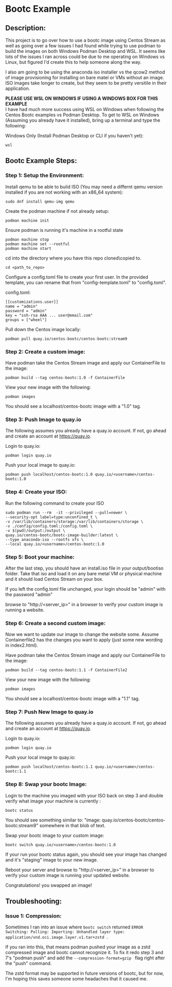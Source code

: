 # Bootc Example
## Description:
This project is to go over how to use a bootc image using Centos Stream as well as going over a few issues I had found while trying to use podman to build the images on both Windows Podman Desktop and WSL. It seems like lots of the issues I ran across could be due to me operating on Windows vs Linux, but figured I'd create this to help someone along the way.    

I also am going to be using the anaconda iso installer vs the qcow2 method of image provisioning for installing on bare matel or VMs without an image. ISO images take longer to create, but they seem to be pretty versitile in their application.

**PLEASE USE WSL ON WINDOWS IF USING A WINDOWS BOX FOR THIS EXAMPLE**  
I have had much more success using WSL on Windows when following the Centos Bootc examples vs Podman Desktop. To get to WSL on Windows (Assuming you already have it installed), bring up a terminal and type the following: 
   
Windows Only (Install Podman Desktop or CLI if you haven't yet):  
```
wsl
```

## Bootc Example Steps:
### Step 1: Setup the Environment:
Install qemu to be able to build ISO (You may need a differnt qemu version installed if you are not working with an x86_64 system):
```
sudo dnf install qemu-img qemu
```  
Create the podman machine if not already setup: 
```
podman machine init
```   

Ensure podman is running it's machine in a rootful state
```
podman machine stop
podman machine set --rootful
podman machine start
```
cd into the directory where you have this repo cloned\copied to.
```
cd <path_to_repo>
```
Configure a config.toml file to create your first user. In the provided template, you can rename that from "config-template.toml" to "config.toml".

config.toml:
``` 
[[customizations.user]]
name = "admin"
password = "admin"
key = "ssh-rsa AAA ... user@email.com"
groups = ["wheel"] 
```

Pull down the Centos image locally:
```
podman pull quay.io/centos-bootc/centos-bootc:stream9
```  
### Step 2: Create a custom image:

Have podman take the Centos Stream image and apply our ContainerFile to the image:
```
podman build --tag centos-bootc:1.0 -f ContainerFile
```
View your new image with the following:
```
podman images
```
You should see a localhost/centos-bootc image with a "1.0" tag.
### Step 3: Push Image to quay.io
The following assumes you already have a quay.io account. If not, go ahead and create an account at https://quay.io.

Login to quay.io:
```
podman login quay.io
```
Push your local image to quay.io:
```
podman push localhost/centos-bootc:1.0 quay.io/<username>/centos-bootc:1.0
```

### Step 4: Create your ISO:

Run the following command to create your ISO
``` 
sudo podman run --rm  -it --privileged --pull=newer \
--security-opt label=type:unconfined_t \
-v /var/lib/containers/storage:/var/lib/containers/storage \
-v ./config/config.toml:/config.toml \
-v $(pwd)/output:/output \
quay.io/centos-bootc/bootc-image-builder:latest \
--type anaconda-iso --rootfs xfs \
--local quay.io/<username>/centos-bootc:1.0
```

### Step 5: Boot your machine:
After the last step, you should have an install.iso file in your output/bootiso folder. Take that iso and load it on any bare metal VM or physical machine and it should load Centos Stream on your box.  

If you left the config.toml file unchanged, your login should be "admin" with the password "admin"  

browse to "http://<server_ip>" in a browser to verify your custom image is running a website. 
### Step 6: Create a second custom image:
Now we want to update our image to change the website some. Assume Containerfile2 has the changes you want to apply (just some new wording in index2.html).

Have podman take the Centos Stream image and apply our ContainerFile to the image:
```
podman build --tag centos-bootc:1.1 -f ContainerFile2
```
View your new image with the following:
```
podman images
```
You should see a localhost/centos-bootc image with a "1.1" tag.

### Step 7: Push New Image to quay.io
The following assumes you already have a quay.io account. If not, go ahead and create an account at https://quay.io.

Login to quay.io:
```
podman login quay.io
```
Push your local image to quay.io:
```
podman push localhost/centos-bootc:1.1 quay.io/<username>/centos-bootc:1.1
```
### Step 8: Swap your bootc Image:
Login to the machine you imaged with your ISO back on step 3 and double verify what image your machine is currently :
```
bootc status
```
You should see something similar to: "image: quay.io/centos-bootc/centos-bootc:stream9" somewhere in that blob of text.

Swap your bootc image to your custom image:
```
bootc switch quay.io/<username>/centos-bootc:1.0
```
If your run your bootc status again, you should see your image has changed and it's "staging" image to your new image.

Reboot your server and browse to "http://<server_ip>" in a browser to verify your custom image is running your updated website. 

Congratulations! you swapped an image!

## Troubleshooting:
### Issue 1: Compression:
Sometimes I ran into an issue where ```bootc switch``` returned ```ERROR Switching: Pulling: Importing: Unhandled layer type: application/vnd.oci.image.layer.v1.tar+zstd ```. 

If you ran into this, that means podman pushed your image as a zstd compressed image and bootc cannot recognize it. To fix it redo step 3 and 7's "podman push" and add the ```--compression-format=gzip ``` flag right after the "push" command. 

The zstd format may be supported in future versions of bootc, but for now, I'm hoping this saves someone some headaches that it caused me.

